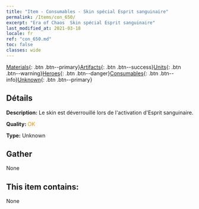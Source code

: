 ```yaml
---
title: "Item - Consumables - Skin spécial Esprit sanguinaire"
permalink: /Items/con_650/
excerpt: "Era of Chaos  Skin spécial Esprit sanguinaire"
last_modified_at: 2021-03-18
locale: fr
ref: "con_650.md"
toc: false
classes: wide
---
```

 [Materials](/fr/Items/){: .btn .btn--primary}[Artifacts](/fr/Items/Artifacts/){: .btn .btn--success}[Units](/fr/Items/Units/){: .btn .btn--warning}[Heroes](/fr/Items/Heroes/){: .btn .btn--danger}[Consumables](/fr/Items/Consumables/){: .btn .btn--info}[Unknown](/fr/Items/Unknown/){: .btn .btn--primary}

## Détails
 **Description:** Le skin est déverrouillé lors de l'activation d'Esprit sanguinaire.

 **Quality:** <span style="color: #FF8C00">OK</span>

 **Type:** Unknown

## Gather

  None

## This item contains:

  None

